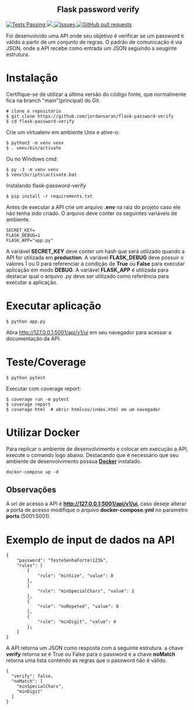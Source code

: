 
<p align="center">
    <h2 align="center">Flask password verify</h2>
    <a href="https://github.com/jordansaran/flask-password-verify/actions">
      <img alt="Tests Passing" src="https://github.com/jordansaran/flask-password-verify/workflows/Test-Coverage/badge.svg" />
    </a>
    <a href="https://codecov.io/gh/jordansaran/flask-password-verify">
      <img src="https://codecov.io/gh/jordansaran/flask-password-verify/branch/main/graph/badge.svg" />
    </a>
    <a href="https://github.com/jordansaran/flask-password-verify/issues">
      <img alt="Issues" src="https://img.shields.io/github/issues/jordansaran/flask-password-verify?color=0088ff" />
    </a>
    <a href="https://github.com/jordansaran/flask-password-verify/pulls">
      <img alt="GitHub pull requests" src="https://img.shields.io/github/issues-pr/jordansaran/flask-password-verify?color=0088ff" />
    </a>
</p>

Foi desenvolvido uma API onde seu objetivo é verificar se um password é válido a partir de um conjunto de regras.
O padrão de comunicação é via JSON, onde a API recebe como entrada um JSON seguindo a seuginte estrutura.
# Instalação
Certifique-se de utilizar a última versão do código fonte, que normalmente fica na branch "main"(principal) do Git.
````shell
# clone o repositório
$ git clone https://github.com/jordansaran/flask-password-verify
$ cd flask-password-verify
````
Crie um virtualenv em ambiente Unix e ative-o:
````shell
$ python3 -m venv venv
$ . venv/bin/activate
````
Ou no Windows cmd:
````shell
$ py -3 -m venv venv
$ venv\Scripts\activate.bat
````
Instalando flask-password-verify
````shell
$ pip install -r requirements.txt
````
Antes de executar a API crie um arquivo **.env** na raiz do projeto caso ele não tenha sido criado.
O arquivo deve conter os seguintes variáveis de ambiente.
````dotenv
SECRET_KEY=
FLASK_DEBUG=1
FLASK_APP="app.py"
````
A variável **SECRET_KEY** deve conter um hash que será utilizado quando a API for utilizada em **production**.
A variável **FLASK_DEBUG** deve possuir o valores 1 ou 0 para referenciar a condição de **True** ou **False** para
executar aplicação em modo **DEBUG**.
A variável **FLASK_APP** é utilizada para destacar qual o arquivo .py deve ser utilizado como referência para executar
a aplicação.
# Executar aplicação
````shell
$ python app.py
````
Abra http://127.0.0.1:5001/api/v1/ui em seu navegador para acessar a documentação da API.
# Teste/Coverage
````shell
$ python pytest
````
Executar com coverage report:
````shell
$ coverage run -m pytest
$ coverage report
$ coverage html  # abrir htmlcov/index.html em um navegador
````
# Utilizar Docker

Para replicar o ambiente de desenvolvimento e colocar em execução a API, execute o comando logo abaixo. 
Destacando que é necessário que seu ambiente de desenvolvimento possua [**Docker**](https://www.docker.com/products/docker-desktop/) instalado.
```
docker-compose up -d
```
## Observações
A url de acesso a API é **http://127.0.0.1:5001/api/v1/ui**, caso deseje alterar a porta de acesso modifique
o arquivo **docker-compose.yml** no parametro **ports** (5001:5001).
# Exemplo de input de dados na API

````
{
    "password": "TesteSenhaForte!123&",
    "rules": [
        {
            "rule": "minSize", "value": 8
        },
        {
            "rule": "minSpecialChars", "value": 2
        },
        {
            "rule": "noRepeted", "value": 0
        },
        {
            "rule": "minDigit", "value": 4
        }¡
    ]
}
````
A API retorna um JSON como resposta com a seguinte estrutura. a chave **verify** retorna se é True ou False para o password
e a chave **noMatch** retorna uma lista conténdo as regras que o password não é válido. 
````
{
  "verify": false,
  "noMatch": [
    "minSpecialChars",
    "minDigit"
  ]
}
````